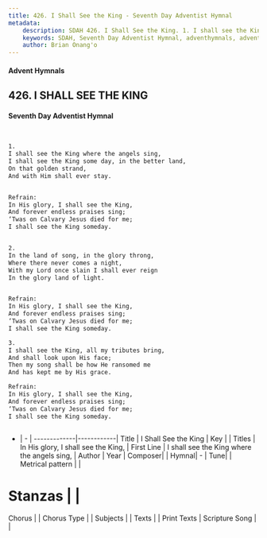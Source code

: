 ```yaml
---
title: 426. I Shall See the King - Seventh Day Adventist Hymnal
metadata:
    description: SDAH 426. I Shall See the King. 1. I shall see the King where the angels sing, I shall see the King some day, in the better land, On that golden strand, And with Him shall ever stay. 
    keywords: SDAH, Seventh Day Adventist Hymnal, adventhymnals, advent hymnals, I Shall See the King, I shall see the King where the angels sing, ,In His glory, I shall see the King,
    author: Brian Onang'o
---
```


#### Advent Hymnals
## 426. I SHALL SEE THE KING
#### Seventh Day Adventist Hymnal

```txt


1.
I shall see the King where the angels sing,
I shall see the King some day, in the better land,
On that golden strand,
And with Him shall ever stay.


Refrain:
In His glory, I shall see the King,
And forever endless praises sing;
‘Twas on Calvary Jesus died for me;
I shall see the King someday.


2.
In the land of song, in the glory throng,
Where there never comes a night,
With my Lord once slain I shall ever reign
In the glory land of light.


Refrain:
In His glory, I shall see the King,
And forever endless praises sing;
‘Twas on Calvary Jesus died for me;
I shall see the King someday.

3.
I shall see the King, all my tributes bring,
And shall look upon His face;
Then my song shall be how He ransomed me
And has kept me by His grace.

Refrain:
In His glory, I shall see the King,
And forever endless praises sing;
‘Twas on Calvary Jesus died for me;
I shall see the King someday.



```

- |   -  |
-------------|------------|
Title | I Shall See the King |
Key |  |
Titles | In His glory, I shall see the King, |
First Line | I shall see the King where the angels sing, |
Author | 
Year | 
Composer|  |
Hymnal|  - |
Tune|  |
Metrical pattern | |
# Stanzas |  |
Chorus |  |
Chorus Type |  |
Subjects |  |
Texts |  |
Print Texts | 
Scripture Song |  |
  
